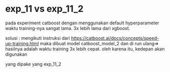 
# exp_11 vs exp_11_2

pada experiment catboost dengan menggunakan default hyperparameter waktu training-nya sangat lama. 3x lebih lama dari xgboost. 

solusi : mengikuti instruksi dari https://catboost.ai/docs/concepts/speed-up-training.html maka dibuat model catboost_model_2 dan di run ulang=> hasilnya adalah waktu training 3x lebih cepat. oleh karena itu, kedepan akan digunakan 

yang dipake yang exp_11_2